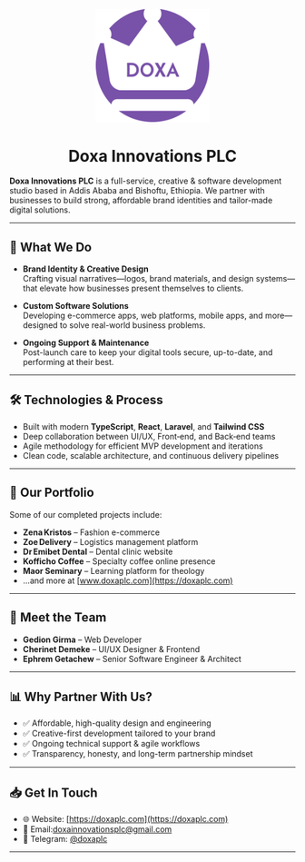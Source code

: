 <p align="center">
  <img src="/logo.png" alt="Doxa Innovations Logo" width="200"/>
</p>
<h1 align="center">
  Doxa Innovations PLC
</h1>

**Doxa Innovations PLC** is a full-service, creative & software development studio based in Addis Ababa and Bishoftu, Ethiopia. We partner with businesses to build strong, affordable brand identities and tailor-made digital solutions.

---

## 🚀 What We Do

- **Brand Identity & Creative Design**  
  Crafting visual narratives—logos, brand materials, and design systems—that elevate how businesses present themselves to clients.

- **Custom Software Solutions**  
  Developing e-commerce apps, web platforms, mobile apps, and more—designed to solve real-world business problems.

- **Ongoing Support & Maintenance**  
  Post-launch care to keep your digital tools secure, up-to-date, and performing at their best.

---

## 🛠️ Technologies & Process

- Built with modern **TypeScript**, **React**, **Laravel**, and **Tailwind CSS**
- Deep collaboration between UI/UX, Front‑end, and Back‑end teams
- Agile methodology for efficient MVP development and iterations
- Clean code, scalable architecture, and continuous delivery pipelines

---

## 🎯 Our Portfolio

Some of our completed projects include:

- **Zena Kristos** – Fashion e-commerce  
- **Zoe Delivery** – Logistics management platform  
- **Dr Emibet Dental** – Dental clinic website  
- **Kofficho Coffee** – Specialty coffee online presence  
- **Maor Seminary** – Learning platform for theology  
- …and more at [www.doxaplc.com](https://doxaplc.com)

---

## 🤝 Meet the Team

- **Gedion Girma** – Web Developer  
- **Cherinet Demeke** – UI/UX Designer & Frontend  
- **Ephrem Getachew** – Senior Software Engineer & Architect

---

## 📊 Why Partner With Us?

- ✅ Affordable, high-quality design and engineering  
- ✅ Creative-first development tailored to your brand  
- ✅ Ongoing technical support & agile workflows  
- ✅ Transparency, honesty, and long-term partnership mindset

---

## 📥 Get In Touch

- 🌐 Website: [https://doxaplc.com](https://doxaplc.com)  
- 📧 Email:doxainnovationsplc@gmail.com   
- 💬 Telegram: [@doxaplc](https://t.me/doxaplc)

---
